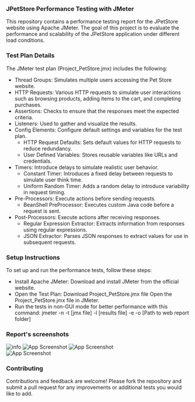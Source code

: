 ### JPetStore Performance Testing with JMeter

This repository contains a performance testing report for the JPetStore website using Apache JMeter. The goal of this project is to evaluate the performance and scalability of the JPetStore application under different load conditions.


### Test Plan Details

The JMeter test plan (Project_PetStore.jmx) includes the following:

- Thread Groups: Simulates multiple users accessing the Pet Store website.
- HTTP Requests: Various HTTP requests to simulate user interactions such as browsing products, adding items to the cart, and completing purchases.
- Assertions: Checks to ensure that the responses meet the expected criteria.
- Listeners: Used to gather and visualize the results.
- Config Elements: Configure default settings and variables for the test plan.
    - HTTP Request Defaults: Sets default values for HTTP requests to reduce redundancy.
    - User Defined Variables: Stores reusable variables like URLs and credentials.
- Timers: Introduce delays to simulate realistic user behavior.
    - Constant Timer: Introduces a fixed delay between requests to simulate user think time.
    - Uniform Random Timer: Adds a random delay to introduce variability in request timing.
- Pre-Processors: Execute actions before sending requests.
    - BeanShell PreProcessor: Executes custom Java code before a request is sent.
- Post-Processors: Execute actions after receiving responses.
    - Regular Expression Extractor: Extracts information from responses using regular expressions.
    - JSON Extractor: Parses JSON responses to extract values for use in subsequent requests.

### Setup Instructions

  To set up and run the performance tests, follow these steps:

- Install Apache JMeter:
    Download and install JMeter from the official website.
- Open the Test Plan:
    Download Project_PetStore.jmx file
    Open the Project_PetStore.jmx file in JMeter.
- Run the tests in non-GUI mode for better performance with this command:
    jmeter -n -t [jmx file] -l [results file] -e -o [Path to web report folder]

          
### Report's screenshots
  
![info](https://github.com/Sparsha-Singha/PerformanceTesting_JMeter/blob/main/Image%20Gallery/screencapture-file-D-Report-Jmeter-PetStore-Report-PetStore-Web-index-html-2024-06-02-22_15_31.png) 
![App Screenshot](https://github.com/Sparsha-Singha/PerformanceTesting_JMeter/blob/main/Image%20Gallery/screencapture-file-D-Report-Jmeter-PetStore-Report-PetStore-Web-content-pages-OverTime-html-2024-06-02-22_16_30.png)
![App Screenshot](https://github.com/Sparsha-Singha/PerformanceTesting_JMeter/blob/main/Image%20Gallery/screencapture-file-D-Report-Jmeter-PetStore-Report-PetStore-Web-content-pages-Throughput-html-2024-06-02-22_17_18.png)   
![App Screenshot](https://github.com/Sparsha-Singha/PerformanceTesting_JMeter/blob/main/Image%20Gallery/screencapture-file-D-Report-Jmeter-PetStore-Report-PetStore-Web-content-pages-ResponseTimes-html-2024-06-02-22_17_51.png)   
   
  

### Contributing
Contributions and feedback are welcome! Please fork the repository and submit a pull request for any improvements or additional tests you would like to add.
